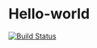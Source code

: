# Hello-world
[![Build Status](https://travis-ci.com/AnastasiaPomegranate/Hello-world.svg?branch=master)](https://travis-ci.com/AnastasiaPomegranate/Hello-world)
